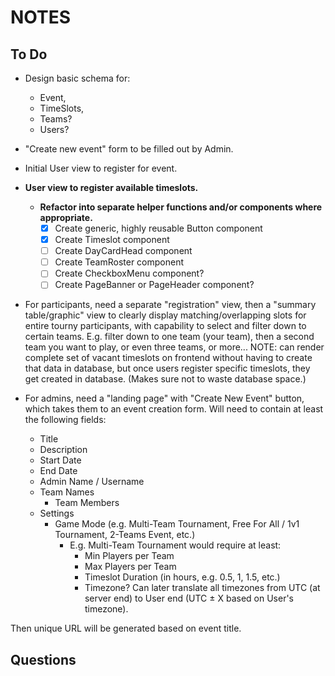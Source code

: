 # NOTES

## To Do

- Design basic schema for:

  - Event,
  - TimeSlots,
  - Teams?
  - Users?

- "Create new event" form to be filled out by Admin.

- Initial User view to register for event.

- **User view to register available timeslots.**

  - **Refactor into separate helper functions and/or components where appropriate.**
    - [x] Create generic, highly reusable Button component
    - [x] Create Timeslot component
    - [ ] Create DayCardHead component
    - [ ] Create TeamRoster component
    - [ ] Create CheckboxMenu component?
    - [ ] Create PageBanner or PageHeader component?

- For participants, need a separate "registration" view, then a "summary table/graphic" view to clearly display matching/overlapping slots for entire tourny participants, with capability to select and filter down to certain teams. E.g. filter down to one team (your team), then a second team you want to play, or even three teams, or more...
  NOTE: can render complete set of vacant timeslots on frontend without having to create that data in database, but once users register specific timeslots, they get created in database. (Makes sure not to waste database space.)

- For admins, need a "landing page" with "Create New Event" button, which takes them to an event creation form. Will need to contain at least the following fields:

  - Title
  - Description
  - Start Date
  - End Date
  - Admin Name / Username
  - Team Names
    - Team Members
  - Settings
    - Game Mode (e.g. Multi-Team Tournament, Free For All / 1v1 Tournament, 2-Teams Event, etc.)
      - E.g. Multi-Team Tournament would require at least:
        - Min Players per Team
        - Max Players per Team
        - Timeslot Duration (in hours, e.g. 0.5, 1, 1.5, etc.)
        - Timezone? Can later translate all timezones from UTC (at server end) to User end (UTC ± X based on User's timezone).

Then unique URL will be generated based on event title.

## Questions
